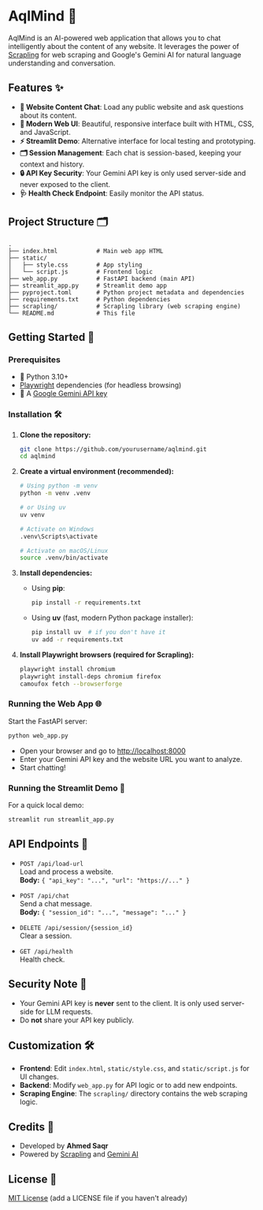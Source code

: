 # AqlMind 🧠

AqlMind is an AI-powered web application that allows you to chat intelligently about the content of any website. It leverages the power of [Scrapling](https://github.com/D4Vinci/Scrapling) for web scraping and Google's Gemini AI for natural language understanding and conversation.

## Features ✨

- **💬 Website Content Chat**: Load any public website and ask questions about its content.
- **🎨 Modern Web UI**: Beautiful, responsive interface built with HTML, CSS, and JavaScript.
- **⚡ Streamlit Demo**: Alternative interface for local testing and prototyping.
- **🗂️ Session Management**: Each chat is session-based, keeping your context and history.
- **🔒 API Key Security**: Your Gemini API key is only used server-side and never exposed to the client.
- **🩺 Health Check Endpoint**: Easily monitor the API status.

## Project Structure 🗂️

```
.
├── index.html           # Main web app HTML
├── static/
│   ├── style.css        # App styling
│   └── script.js        # Frontend logic
├── web_app.py           # FastAPI backend (main API)
├── streamlit_app.py     # Streamlit demo app
├── pyproject.toml       # Python project metadata and dependencies
├── requirements.txt     # Python dependencies
├── scrapling/           # Scrapling library (web scraping engine)
└── README.md            # This file
```

## Getting Started 🚀

### Prerequisites

- 🐍 Python 3.10+
- [Playwright](https://playwright.dev/python/) dependencies (for headless browsing)
- 🔑 A [Google Gemini API key](https://aistudio.google.com/app/apikey)

### Installation 🛠️

1. **Clone the repository:**
   ```bash
   git clone https://github.com/yourusername/aqlmind.git
   cd aqlmind
   ```

2. **Create a virtual environment (recommended):**
   ```bash
   # Using python -m venv
   python -m venv .venv

   # or Using uv
   uv venv

   # Activate on Windows
   .venv\Scripts\activate

   # Activate on macOS/Linux
   source .venv/bin/activate
   ```

3. **Install dependencies:**
   - Using **pip**:
     ```bash
     pip install -r requirements.txt
     ```
   - Using **uv** (fast, modern Python package installer):
     ```bash
     pip install uv  # if you don't have it
     uv add -r requirements.txt
     ```


4. **Install Playwright browsers (required for Scrapling):**
   ```bash
   playwright install chromium
   playwright install-deps chromium firefox
   camoufox fetch --browserforge
   ```

### Running the Web App 🌐

Start the FastAPI server:

```bash
python web_app.py
```

- Open your browser and go to [http://localhost:8000](http://localhost:8000)
- Enter your Gemini API key and the website URL you want to analyze.
- Start chatting!

### Running the Streamlit Demo 🧪

For a quick local demo:

```bash
streamlit run streamlit_app.py
```

## API Endpoints 📡

- `POST /api/load-url`  
  Load and process a website.  
  **Body:** `{ "api_key": "...", "url": "https://..." }`

- `POST /api/chat`  
  Send a chat message.  
  **Body:** `{ "session_id": "...", "message": "..." }`

- `DELETE /api/session/{session_id}`  
  Clear a session.

- `GET /api/health`  
  Health check.

## Security Note 🔐

- Your Gemini API key is **never** sent to the client. It is only used server-side for LLM requests.
- Do **not** share your API key publicly.

## Customization 🛠️

- **Frontend**: Edit `index.html`, `static/style.css`, and `static/script.js` for UI changes.
- **Backend**: Modify `web_app.py` for API logic or to add new endpoints.
- **Scraping Engine**: The `scrapling/` directory contains the web scraping logic.

## Credits 🙏

- Developed by **Ahmed Saqr**
- Powered by [Scrapling](https://github.com/D4Vinci/Scrapling) and [Gemini AI](https://aistudio.google.com/app/apikey)

## License 📄

[MIT License](LICENSE) (add a LICENSE file if you haven't already)


